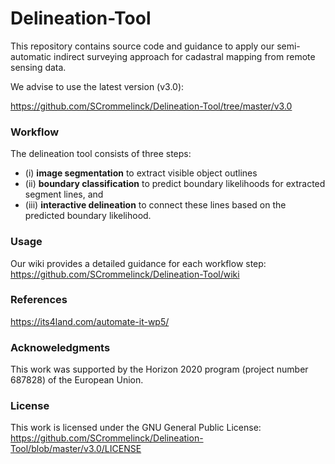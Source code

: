 # Delineation-Tool
This repository contains source code and guidance to apply our semi-automatic indirect surveying approach for cadastral mapping from remote sensing data. 

We advise to use the latest version (v3.0):

https://github.com/SCrommelinck/Delineation-Tool/tree/master/v3.0

### Workflow
The delineation tool consists of three steps:
   * (i) **image segmentation** to extract visible object outlines 
   * (ii) **boundary classification** to predict boundary likelihoods for extracted segment lines, and 
   * (iii) **interactive delineation** to connect these lines based on the predicted boundary likelihood.

### Usage
Our wiki provides a detailed guidance for each workflow step:
https://github.com/SCrommelinck/Delineation-Tool/wiki

### References
https://its4land.com/automate-it-wp5/

### Acknoweledgments
This work was supported by the Horizon 2020 program (project number 687828) of the European Union.

### License
This work is licensed under the GNU General Public License: https://github.com/SCrommelinck/Delineation-Tool/blob/master/v3.0/LICENSE
